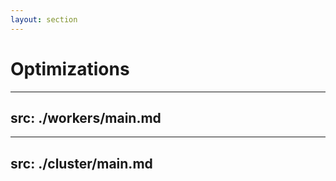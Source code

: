 ```yaml
---
layout: section
---
```


# Optimizations

---
src: ./workers/main.md
---

---
src: ./cluster/main.md
---
